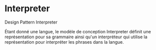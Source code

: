 # Interpreter
Design Pattern Interpreter

Étant donné une langue, le modèle de conception Interpreter définit une représentation pour sa grammaire ainsi qu'un interpréteur qui utilise la représentation pour interpréter les phrases dans la langue.
